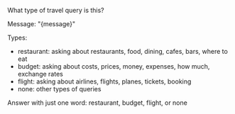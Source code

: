 What type of travel query is this?

Message: "{message}"

Types:
- restaurant: asking about restaurants, food, dining, cafes, bars, where to eat
- budget: asking about costs, prices, money, expenses, how much, exchange rates
- flight: asking about airlines, flights, planes, tickets, booking
- none: other types of queries

Answer with just one word: restaurant, budget, flight, or none
